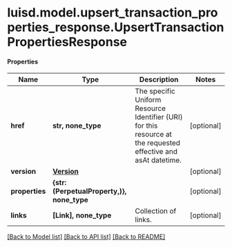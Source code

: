 # luisd.model.upsert_transaction_properties_response.UpsertTransactionPropertiesResponse

#### Properties
Name | Type | Description | Notes
------------ | ------------- | ------------- | -------------
**href** | **str, none_type** | The specific Uniform Resource Identifier (URI) for this resource at the requested effective and asAt datetime. | [optional] 
**version** | [**Version**](Version.md) |  | [optional] 
**properties** | **{str: (PerpetualProperty,)}, none_type** |  | [optional] 
**links** | **[Link], none_type** | Collection of links. | [optional] 

[[Back to Model list]](../../README.md#documentation-for-models) [[Back to API list]](../../README.md#documentation-for-api-endpoints) [[Back to README]](../../README.md)


